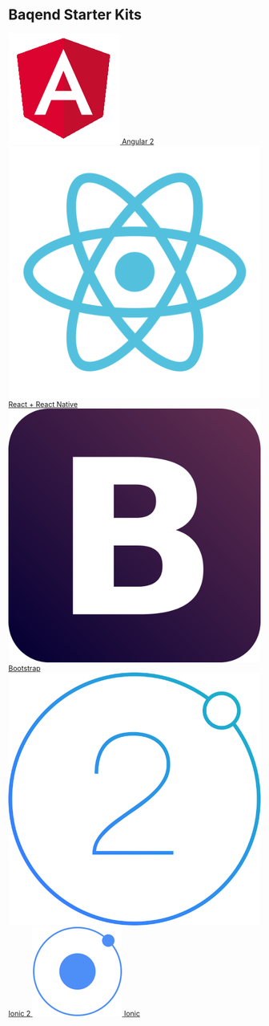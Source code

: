 <h1 class="text-center">Baqend Starter Kits</h1>

<div class="starter-kits">
  <a href="angular2/" class="starter-kits-item">
    <img src="angular2.png" alt="Angular 2">
    <span>Angular 2</span>
  </a>

  <a href="react/" class="starter-kits-item">
    <img src="react.png" alt="React + Redux">
    <span>React + React Native</span>
  </a>

  <a href="bootstrap/" class="starter-kits-item">
    <img src="bootstrap.png" alt="Bootstrap">
    <span>Bootstrap</span>
  </a>

  <a href="ionic2/" class="starter-kits-item">
    <img src="ionic2.png" alt="Ionic 2">
    <span>Ionic 2</span>
  </a>

  <a href="ionic/" class="starter-kits-item">
    <img src="ionic.png" alt="Ionic">
    <span>Ionic</span>
  </a>
</div>
